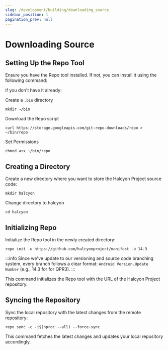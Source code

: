 ```yaml
---
slug: /development/building/downloading_source
sidebar_position: 1
pagination_prev: null
---
```

# Downloading Source

## Setting Up the Repo Tool

Ensure you have the Repo tool installed. If not, you can install it using the following command:

if you don't have it already:

Create a `.bin` directory
   ```
   mkdir ~/bin
   ```

Download the Repo script
   ```
   curl https://storage.googleapis.com/git-repo-downloads/repo > ~/bin/repo
   ```

Set Permissions
   ```
   chmod a+x ~/bin/repo
   ```

## Creating a Directory
Create a new directory where you want to store the Halcyon Project source code:

```
mkdir halcyon
```
Change directory to halcyon
```
cd halcyon
```

## Initializing Repo
Initialize the Repo tool in the newly created directory:

```
repo init -u https://github.com/halcyonproject/manifest -b 14.3
```

:::info
Since we've update to our versioning and source code branching system, every branch follows a clear format: `Android Version.Update Number` (e.g., 14.3 for for QPR3). 
:::

This command initializes the Repo tool with the URL of the Halcyon Project repository.

## Syncing the Repository
Sync the local repository with the latest changes from the remote repository:

```
repo sync -c -j$(nproc --all) --force-sync
```

This command fetches the latest changes and updates your local repository accordingly.